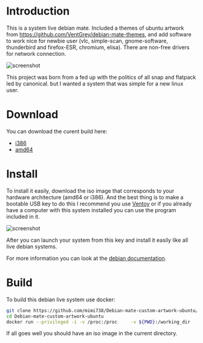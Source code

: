 # Introduction

This is a system live debian mate. Included a themes of ubuntu artwork from https://github.com/VentGrey/debian-mate-themes, and add software to work nice for newbie user (vlc, simple-scan, gnome-software, thunderbird and firefox-ESR, chromium, elisa). There are non-free drivers for network connection.

![screenshot](https://ricochets-figeac.fr/iso/capture.png)

This project was born from a fed up with the politics of all snap and flatpack led by canonical. but I wanted a system that was simple for a new linux user.

# Download

You can download the curent build here:
- [i386](https://ricochets-figeac.fr/iso/i386/live-image-i386.hybrid.iso)
- [amd64](https://ricochets-figeac.fr/iso/amd64/live-image-amd64.hybrid.iso)

# Install

To install it easily, download the iso image that corresponds to your hardware architecture (amd64 or i386). And the best thing is to make a bootable USB key to do this I recommend you use [Ventoy](https://www.ventoy.net/en/index.html)  or if you already have a computer with this system installed you can use the program included in it.

![screenshot](https://ricochets-figeac.fr/iso/multiboot.png)

After you can launch your system from this key and install it easily like all live debian systems.

For more information you can look at the [debian documentation](https://www.debian.org/releases/bullseye/installmanual).

# Build

To build this debian live system use docker:

```bash
git clone https://github.com/mimi738/Debian-mate-custom-artwork-ubuntu/
cd Debian-mate-custom-artwork-ubuntu
docker run --privileged -i -v /proc:/proc     -v ${PWD}:/working_dir     -w /working_dir     debian:latest     /bin/bash build.sh
```
 If all goes well you should have an iso image in the current directory.

